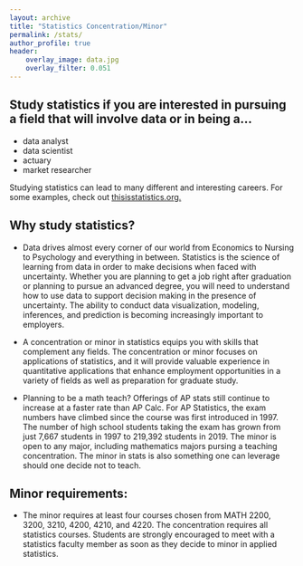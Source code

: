 ```yaml
---
layout: archive
title: "Statistics Concentration/Minor"
permalink: /stats/
author_profile: true 
header:
    overlay_image: data.jpg 
    overlay_filter: 0.051
---
```


## Study statistics if you are interested in pursuing a field that will involve data or in being a...

+ data analyst 
+ data scientist 
+ actuary 
+ market researcher 

Studying statistics can lead to many different and interesting careers. For some examples, check out  <a href="https://thisisstatistics.org/" target="_blank">thisisstatistics.org.</a>
  


## Why study statistics?

+ Data drives almost every corner of our world from Economics to Nursing to Psychology and everything in between. Statistics is the science of learning from data in order to make decisions when faced with uncertainty. Whether you are planning to get a job right after graduation or planning to pursue an advanced degree, you will need to understand how to use data to support decision making in the presence of uncertainty. The ability to conduct data visualization, modeling, inferences, and prediction is becoming increasingly important to employers.

+ A concentration or minor in statistics equips you with skills that complement any fields. The concentration or minor focuses on applications of statistics, and it will provide valuable experience in quantitative applications that enhance employment opportunities in a variety of fields as well as preparation for graduate study.

+ Planning to be a math teach?  Offerings of AP stats still continue to increase at a faster rate than AP Calc. For AP Statistics, the exam numbers have climbed since the course was first introduced in 1997. The number of high school students taking the exam has grown from just 7,667 students in 1997 to 219,392 students in 2019. The minor is open to any major, including mathematics majors pursing a teaching concentration.  The minor in stats is also something one can leverage should one decide not to teach.
 

## Minor requirements: 

+ The minor requires at least four courses chosen from MATH 2200, 3200, 3210, 4200, 4210, and 4220. The concentration requires all statistics courses. Students are strongly encouraged to meet with a statistics faculty member as soon as they decide to minor in applied statistics.
